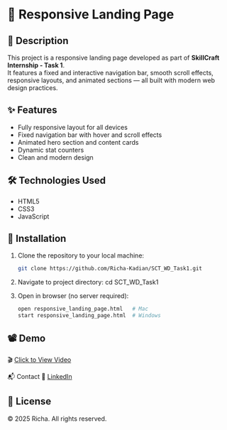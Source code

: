 # 🚀 Responsive Landing Page

## 📄 Description
This project is a responsive landing page developed as part of **SkillCraft Internship - Task 1**.  
It features a fixed and interactive navigation bar, smooth scroll effects, responsive layouts, and animated sections — all built with modern web design practices.

## ✨ Features
- Fully responsive layout for all devices  
- Fixed navigation bar with hover and scroll effects  
- Animated hero section and content cards  
- Dynamic stat counters  
- Clean and modern design

## 🛠️ Technologies Used
- HTML5  
- CSS3  
- JavaScript

## 🚀 Installation

1. Clone the repository to your local machine:
   ```bash
   git clone https://github.com/Richa-Kadian/SCT_WD_Task1.git

2. Navigate to project directory:
    cd SCT_WD_Task1
   
3. Open in browser (no server required):
   ```bash
   open responsive_landing_page.html   # Mac  
   start responsive_landing_page.html  # Windows

## 📽️ Demo
🎬 [Click to View Video](https://drive.google.com/file/d/1e4dKdMjPIQu8o2qxX42O8GY-w7dHhAky/view?usp=sharing)

📬 Contact
🔗 [LinkedIn](https://www.linkedin.com/in/richa-kadian-7a1495332/)

## 📄 License
© 2025 Richa. All rights reserved.
